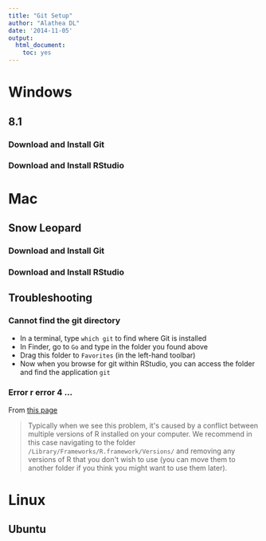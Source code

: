 ```yaml
---
title: "Git Setup"
author: "Alathea DL"
date: '2014-11-05'
output:
  html_document:
    toc: yes
---
```


# Windows

## 8.1

### Download and Install Git

### Download and Install RStudio

# Mac

## Snow Leopard

### Download and Install Git

### Download and Install RStudio

## Troubleshooting

### Cannot find the git directory

* In a terminal, type `which git` to find where Git is installed
* In Finder, go to `Go` and type in the folder you found above
* Drag this folder to `Favorites` (in the left-hand toolbar)
* Now when you browse for git within RStudio, you can access the folder and find the application `git`

### Error r error 4 ...

From [this page](https://support.rstudio.com/hc/communities/public/questions/200764217-new-user-installation-problem-Mac-)

> Typically when we see this problem, it's caused by a
> conflict between multiple versions of R installed on your
> computer. We recommend in this case navigating to the
> folder `/Library/Frameworks/R.framework/Versions/` and
> removing any versions of R that you don't wish to use
> (you can move them to another folder if you think you
> might want to use them later).

# Linux

## Ubuntu